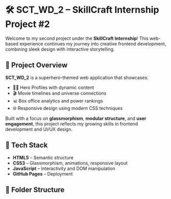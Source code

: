 # 🛠️ SCT_WD_2 – SkillCraft Internship Project #2

Welcome to my second project under the **SkillCraft Internship**! This web-based experience continues my journey into creative frontend development, combining sleek design with interactive storytelling.

## 🚀 Project Overview

**SCT_WD_2** is a superhero-themed web application that showcases:
- 🦸‍♂️ Hero Profiles with dynamic content
- 🎬 Movie timelines and universe connections
- 📊 Box office analytics and power rankings
- 🌐 Responsive design using modern CSS techniques

Built with a focus on **glassmorphism**, **modular structure**, and **user engagement**, this project reflects my growing skills in frontend development and UI/UX design.

## 🔧 Tech Stack

- **HTML5** – Semantic structure
- **CSS3** – Glassmorphism, animations, responsive layout
- **JavaScript** – Interactivity and DOM manipulation
- **GitHub Pages** – Deployment

## 📁 Folder Structure

